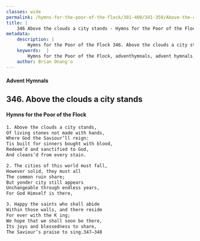 ```yaml
---
classes: wide
permalink: /hymns-for-the-poor-of-the-flock/301-400/341-350/Above-the-clouds-a-city-stands/
title: |
    346 Above the clouds a city stands - Hymns for the Poor of the Flock
metadata:
    description: |
        Hymns for the Poor of the Flock 346. Above the clouds a city stands. Above the clouds a city stands, Of living stones not made with hands,  Where God the Saviour’ll reign: Tis built for sinners bought with blood,  Redeem’d and sanctified to God, And cleans’d from every stain. 
    keywords:  |
        Hymns for the Poor of the Flock, adventhymnals, advent hymnals, Above the clouds a city stands, Above the clouds a city stands,, 
    author: Brian Onang'o
---
```


#### Advent Hymnals
## 346. Above the clouds a city stands
####  Hymns for the Poor of the Flock

```txt
1. Above the clouds a city stands,
Of living stones not made with hands, 
Where God the Saviour’ll reign:
Tis built for sinners bought with blood, 
Redeem’d and sanctified to God,
And cleans’d from every stain.

2. The cities of this world must fall, 
However solid, they must all
The common ruin share;
But yonder city still appears 
Unchangeable through endless years, 
For God Himself is there,

3. Happy the saints who shall abide 
Within those walls, and there reside
For ever with the K ing;
We hope that we shall soon be there, 
Its joys and blessedness to share,
The Saviour’s praise to sing.347—348
```
